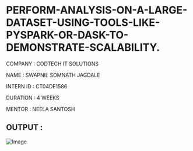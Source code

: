 # PERFORM-ANALYSIS-ON-A-LARGE-DATASET-USING-TOOLS-LIKE-PYSPARK-OR-DASK-TO-DEMONSTRATE-SCALABILITY.

COMPANY : CODTECH IT SOLUTIONS

NAME : SWAPNIL SOMNATH JAGDALE

INTERN ID : CT04DF1586

DURATION : 4 WEEKS

MENTOR : NEELA SANTOSH

## OUTPUT : 



![Image](https://github.com/user-attachments/assets/0143491b-14dd-4c23-86cd-9e5b8367885a)
